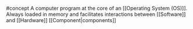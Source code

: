 #concept 
A computer program at the core of an [[Operating System (OS)]]. Always loaded in memory and facilitates interactions between [[Software]] and [[Hardware]] [[Component|components]]
